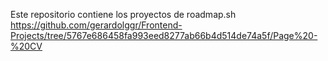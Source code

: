 Este repositorio contiene los proyectos de roadmap.sh
https://github.com/gerardolggr/Frontend-Projects/tree/5767e686458fa993eed8277ab66b4d514de74a5f/Page%20-%20CV
